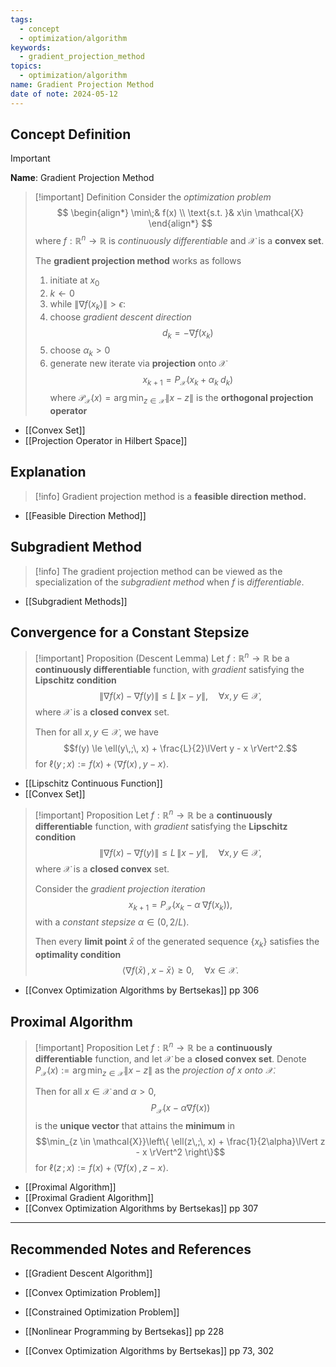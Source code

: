 ```yaml
---
tags:
  - concept
  - optimization/algorithm
keywords:
  - gradient_projection_method
topics:
  - optimization/algorithm
name: Gradient Projection Method
date of note: 2024-05-12
---
```


## Concept Definition

>[!important]
>**Name**: Gradient Projection Method

>[!important] Definition
>Consider the *optimization problem*
>$$
>\begin{align*}
>  \min\;& f(x) \\
>  \text{s.t. }& x\in \mathcal{X}
>\end{align*}
>$$
>where $f: \mathbb{R}^{n}\to \mathbb{R}$ is *continuously differentiable* and $\mathcal{X}$ is a **convex set**.
>
>The **gradient projection method** works as follows
>1. initiate at $x_{0}$
>2. $k \leftarrow 0$
>3. while $\lVert \nabla f(x_{k}) \rVert > \epsilon$:
>	1. choose *gradient descent direction* $$d_{k} = - \nabla f(x_{k})$$
>	2. choose $\alpha_{k} > 0$
>	3. generate new iterate via **projection** onto $\mathcal{X}$ $$x_{k+1} = P_{\mathcal{X}}\left(x_{k}+ \alpha_{k}\;d_{k}\right)$$ where $\mathcal{P}_{\mathcal{X}}(x) = \arg\min_{z\in \mathcal{X}}\lVert x - z \rVert$ is the **orthogonal projection operator**


- [[Convex Set]]
- [[Projection Operator in Hilbert Space]]

## Explanation

>[!info]
>Gradient projection method is a **feasible direction method.**

- [[Feasible Direction Method]]

## Subgradient Method

>[!info]
>The gradient projection method can be viewed as the specialization of the *subgradient method* when $f$ is *differentiable*.

- [[Subgradient Methods]]


## Convergence for a Constant Stepsize

>[!important] Proposition (Descent Lemma)
>Let $f: \mathbb{R}^n \to \mathbb{R}$ be a **continuously differentiable** function, with *gradient* satisfying the **Lipschitz condition** $$\lVert \nabla f(x) - \nabla f(y) \rVert \le L\,\lVert x - y \rVert, \quad \forall x, y \in \mathcal{X},$$ where $\mathcal{X}$ is a **closed convex** set.
>
>Then for all $x, y\in \mathcal{X}$, we have $$f(y) \le \ell(y\,;\, x) + \frac{L}{2}\lVert y - x \rVert^2.$$   for $\ell(y\,;\,x) := f(x) + \left\langle  \nabla f(x)\,,\, y - x   \right\rangle.$

- [[Lipschitz Continuous Function]]
- [[Convex Set]]

>[!important] Proposition 
>Let $f: \mathbb{R}^n \to \mathbb{R}$ be a **continuously differentiable** function, with *gradient* satisfying the **Lipschitz condition** $$\lVert \nabla f(x) - \nabla f(y) \rVert \le L\,\lVert x - y \rVert, \quad \forall x, y \in \mathcal{X},$$ where $\mathcal{X}$ is a **closed convex** set.
>
>Consider the *gradient projection iteration* $$x_{k+1} = P_{\mathcal{X}}\left(x_{k} - \alpha\;\nabla f(x_{k})\right),$$ with a *constant stepsize* $\alpha \in \left( 0, 2 / L \right).$
>
>Then every **limit point** $\bar{x}$ of the generated sequence $\{ x_{k} \}$ satisfies the **optimality condition** $$\left\langle  \nabla f(\bar{x})\,,\, x - \bar{x} \right\rangle \ge 0, \quad \forall x\in \mathcal{X}.$$

- [[Convex Optimization Algorithms by Bertsekas]] pp 306

## Proximal Algorithm


>[!important] Proposition
>Let $f: \mathbb{R}^n \to \mathbb{R}$ be a **continuously differentiable** function, and let $\mathcal{X}$ be a **closed convex set**. Denote $P_{\mathcal{X}}(x) := \arg\min_{z\in \mathcal{X}}\lVert x - z \rVert$ as the *projection of $x$ onto $\mathcal{X}$*.
>
>Then for all $x\in \mathcal{X}$ and $\alpha >0$, 
>$$P_{\mathcal{X}}\left(x - \alpha \nabla f(x)\right)$$  is the **unique vector** that attains the **minimum** in $$\min_{z \in \mathcal{X}}\left\{ \ell(z\,;\, x) + \frac{1}{2\alpha}\lVert z - x \rVert^2  \right\}$$ for $\ell(z\,;\,x) := f(x) + \left\langle  \nabla f(x)\,,\, z - x   \right\rangle.$

- [[Proximal Algorithm]]
- [[Proximal Gradient Algorithm]]
- [[Convex Optimization Algorithms by Bertsekas]] pp 307


-----------
##  Recommended Notes and References

- [[Gradient Descent Algorithm]]


- [[Convex Optimization Problem]]
- [[Constrained Optimization Problem]]

- [[Nonlinear Programming by Bertsekas]] pp 228
- [[Convex Optimization Algorithms by Bertsekas]] pp 73, 302